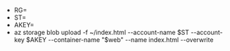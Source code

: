 * RG=
* ST=
* AKEY=
* az storage blob upload -f ~/index.html --account-name $ST --account-key $AKEY --container-name "\$web" --name index.html --overwrite
